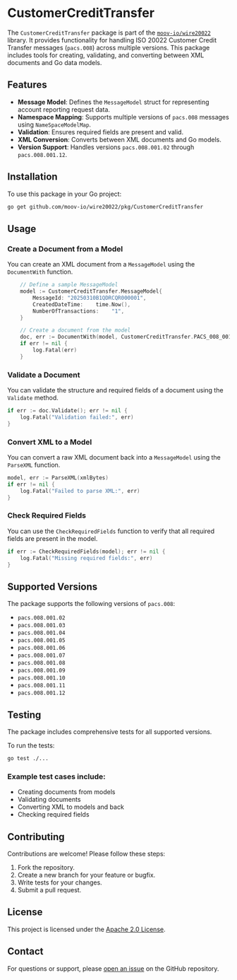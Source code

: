 # CustomerCreditTransfer

The `CustomerCreditTransfer` package is part of the [`moov-io/wire20022`](https://github.com/moov-io/wire20022) library. It provides functionality for handling ISO 20022 Customer Credit Transfer messages (`pacs.008`) across multiple versions. This package includes tools for creating, validating, and converting between XML documents and Go data models.


## Features

- **Message Model**: Defines the `MessageModel` struct for representing account reporting request data.
- **Namespace Mapping**: Supports multiple versions of `pacs.008` messages using `NameSpaceModelMap`.
- **Validation**: Ensures required fields are present and valid.
- **XML Conversion**: Converts between XML documents and Go models.
- **Version Support**: Handles versions `pacs.008.001.02` through `pacs.008.001.12`.


## Installation

To use this package in your Go project:

```bash
go get github.com/moov-io/wire20022/pkg/CustomerCreditTransfer
```


## Usage

### Create a Document from a Model

You can create an XML document from a `MessageModel` using the `DocumentWith` function.

```go
    // Define a sample MessageModel
    model := CustomerCreditTransfer.MessageModel{
        MessageId: "20250310B1QDRCQR000001",
        CreatedDateTime:    time.Now(),
        NumberOfTransactions:    "1",
    }

    // Create a document from the model
    doc, err := DocumentWith(model, CustomerCreditTransfer.PACS_008_001_08)
    if err != nil {
        log.Fatal(err)
    }
```

### Validate a Document

You can validate the structure and required fields of a document using the `Validate` method.

```go
if err := doc.Validate(); err != nil {
    log.Fatal("Validation failed:", err)
}
```


### Convert XML to a Model

You can convert a raw XML document back into a `MessageModel` using the `ParseXML` function.

```go
model, err := ParseXML(xmlBytes)
if err != nil {
    log.Fatal("Failed to parse XML:", err)
}
```

### Check Required Fields

You can use the `CheckRequiredFields` function to verify that all required fields are present in the model.

```go
if err := CheckRequiredFields(model); err != nil {
    log.Fatal("Missing required fields:", err)
}
```


## Supported Versions

The package supports the following versions of `pacs.008`:

- `pacs.008.001.02`
- `pacs.008.001.03`
- `pacs.008.001.04`
- `pacs.008.001.05`
- `pacs.008.001.06`
- `pacs.008.001.07`
- `pacs.008.001.08`
- `pacs.008.001.09`
- `pacs.008.001.10`
- `pacs.008.001.11`
- `pacs.008.001.12`


## Testing

The package includes comprehensive tests for all supported versions.

To run the tests:

```bash
go test ./...
```


### Example test cases include:

- Creating documents from models
- Validating documents
- Converting XML to models and back
- Checking required fields


## Contributing

Contributions are welcome! Please follow these steps:

1. Fork the repository.
2. Create a new branch for your feature or bugfix.
3. Write tests for your changes.
4. Submit a pull request.


## License

This project is licensed under the [Apache 2.0 License](LICENSE).


## Contact

For questions or support, please [open an issue](https://github.com/moov-io/wire20022/issues) on the GitHub repository.
